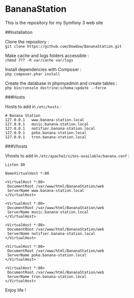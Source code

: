 BananaStation
=============

This is the repository for my Symfony 3 web site

##Installation

Clone the repository :  
`git clone https://github.com/Dowdow/BananaStation.git`

Make cache and logs folders accessible :  
`chmod 777 -R var/cache var/logs`

Install dependencies with Composer :  
`php composer.phar install`

Create the database in phpmyadmin and create tables :  
`php bin/console doctrine:schema:update --force`

###Hosts

Hosts to add in `/etc/hosts` :

```
# Banana Station
127.0.0.1	www.banana-station.local
127.0.0.1	music.banana-station.local
127.0.0.1   notifier.banana-station.local
127.0.0.1	poke.banana-station.local
127.0.0.1	tron.banana-station.local
```

###Vhosts

Vhosts to add in `/etc/apache2/sites-available/banana.conf` :

```
Listen 80

NameVirtualHost *:80

<VirtualHost *:80>
 DocumentRoot /var/www/html/BananaStation/web
 ServerName www.banana-station.local
</VirtualHost>

<VirtualHost *:80>
 DocumentRoot /var/www/html/BananaStation/web 
 ServerName music.banana-station.local
</VirtualHost>

<VirtualHost *:80>
 DocumentRoot /var/www/html/BananaStation/web 
 ServerName notifier.banana-station.local
</VirtualHost>

<VirtualHost *:80>
 DocumentRoot /var/www/html/BananaStation/web 
 ServerName poke.banana-station.local
</VirtualHost>

<VirtualHost *:80>
 DocumentRoot /var/www/html/BananaStation/web 
 ServerName tron.banana-station.local
</VirtualHost>
```
Enjoy life !

